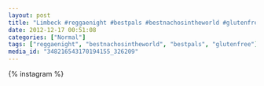 ```yaml
---
layout: post
title: "Limbeck #reggaenight #bestpals #bestnachosintheworld #glutenfree"
date: 2012-12-17 00:51:08
categories: ["Normal"]
tags: ["reggaenight", "bestnachosintheworld", "bestpals", "glutenfree"]
media_id: "348216543170194155_326209"
---
```


{% instagram %}

